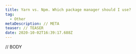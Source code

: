 ```yaml
---
title: Yarn vs. Npm. Which package manager should I use?
tag:
  - Other
metaDescription: // META
teaser: // TEASER
date: 2020-10-02T16:39:17.688Z
---
```

// BODY